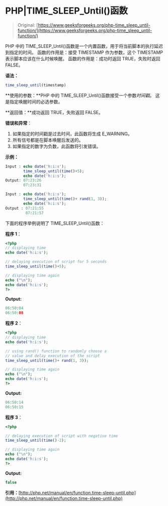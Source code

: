 # PHP|TIME_SLEEP_Until()函数

> Original: [https://www.geeksforgeeks.org/php-time_sleep_until-function/](https://www.geeksforgeeks.org/php-time_sleep_until-function/)

PHP 中的 TIME_SLEEP_Until()函数是一个内置函数，用于将当前脚本的执行延迟到指定的时间。
函数的作用是：接受 TIMESTAMP 作为参数，这个 TIMESTAMP 表示脚本应该在什么时候唤醒。
函数的作用是：成功时返回 TRUE，失败时返回 FALSE。

**语法：**

```php
time_sleep_until(timestamp)
```

**使用的参数：**PHP 中的 TIME_SLEEP_Until()函数接受一个参数*时间戳*。 这是指定唤醒时间的必选参数。

**返回值：**成功返回 TRUE，失败返回 FALSE。

**错误和异常**：

1.  如果指定的时间戳是过去时间，此函数将生成 E_WARNING。
2.  所有信号都是在脚本唤醒后发送的。
3.  如果指定的数字为负数，此函数将引发错误。

**示例：**

```php
Input : echo date('h:i:s');
        time_sleep_until(time()+5);
        echo date('h:i:s'); 
Output: 07:23:26
        07:23:31

Input : echo date('h:i:s');
        time_sleep_until(time()+ rand(1, 3));
        echo date('h:i:s');
Output : 07:21:55
         07:21:57

```

下面的程序举例说明了 TIME_SLEEP_Until()函数：

**程序 1**：

```php
<?php
// displaying time
echo date('h:i:s');

// delaying execution of script for 5 seconds
time_sleep_until(time()+5);

// displaying time again
echo ("\n");
echo date('h:i:s'); 
?>
```

**Output:**

```php
06:50:04
06:50:08

```

**程序 2**：

```php
<?php
// displaying time
echo date('h:i:s');

// using rand() function to randomly choose a
// value and delay execution of the script
time_sleep_until(time()+ rand(1, 3));

// displaying time again
echo ("\n");
echo date('h:i:s'); 
?>
```

**Output:**

```php
06:50:14
06:50:15

```

**程序 3**：

```php
<?php

// delaying execution of script with negative time
time_sleep_until(time()-2);

// displaying time again
echo ("\n");
echo date('h:i:s'); 
?>
```

**Output:**

```php
false

```

**引用：**[http://php.net/manual/en/function.time-sleep-until.php](http://php.net/manual/en/function.time-sleep-until.php)